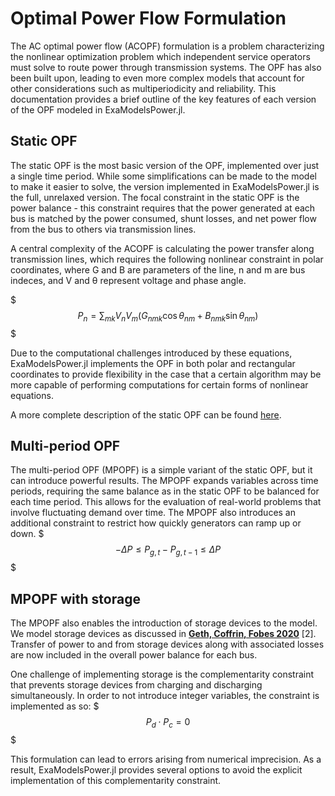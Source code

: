# Optimal Power Flow Formulation

The AC optimal power flow (ACOPF) formulation is a problem characterizing the nonlinear optimization problem which independent service operators must solve to route power through transmission systems. The OPF has also been built upon, leading to even more complex models that account for other considerations such as multiperiodicity and reliability. This documentation provides a brief outline of the key features of each version of the OPF modeled in ExaModelsPower.jl.

## Static OPF
The static OPF is the most basic version of the OPF, implemented over just a single time period. While some simplifications can be made to the model to make it easier to solve, the version implemented in ExaModelsPower.jl is the full, unrelaxed version. The focal constraint in the static OPF is the power balance - this constraint requires that the power generated at each bus is matched by the power consumed, shunt losses, and net power flow from the bus to others via transmission lines. 

A central complexity of the ACOPF is calculating the power transfer along transmission lines, which requires the following nonlinear constraint in polar coordinates, where G and B are parameters of the line, n and m are bus indeces, and V and θ represent voltage and phase angle. 

$$$
P_n = \sum_{mk} V_n V_m \left( G_{nmk} \cos \theta_{nm} + B_{nmk} \sin \theta_{nm} \right)
$$$

Due to the computational challenges introduced by these equations, ExaModelsPower.jl implements the OPF in both polar and rectangular coordinates to provide flexibility in the case that a certain algorithm may be more capable of performing computations for certain forms of nonlinear equations. 

A more complete description of the static OPF can be found [here](https://citeseerx.ist.psu.edu/document?repid=rep1&type=pdf&doi=16f56c56e83bb2e2fa98a1400dcf9367f04783b6).

## Multi-period OPF
The multi-period OPF (MPOPF) is a simple variant of the static OPF, but it can introduce powerful results. The MPOPF expands variables across time periods, requiring the same balance as in the static OPF to be balanced for each time period. This allows for the evaluation of real-world problems that involve fluctuating demand over time. The MPOPF also introduces an additional constraint to restrict how quickly generators can ramp up or down. 
$$$
-\Delta P \leq P_{g,t} - P_{g,t-1} \leq \Delta P
$$$

## MPOPF with storage
The MPOPF also enables the introduction of storage devices to the model. We model storage devices as discussed in __[Geth, Coffrin, Fobes 2020](https://arxiv.org/pdf/2004.14768)__ [2]. Transfer of power to and from storage devices along with associated losses are now included in the overall power balance for each bus. 

One challenge of implementing storage is the complementarity constraint that prevents storage devices from charging and discharging simultaneously. In order to not introduce integer variables, the constraint is implemented as so:
$$$
P_{d} \cdot P_{c} = 0
$$$

This formulation can lead to errors arising from numerical imprecision. As a result, ExaModelsPower.jl provides several options to avoid the explicit implementation of this complementarity constraint. 